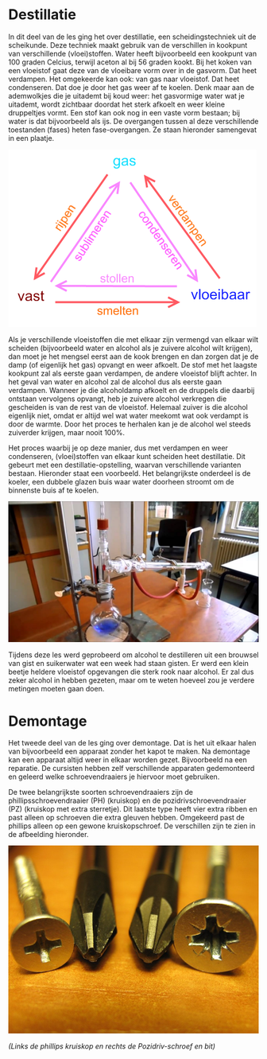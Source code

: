 # Destillatie
In dit deel van de les ging het over destillatie, een scheidingstechniek uit de scheikunde. Deze techniek maakt gebruik van de verschillen in kookpunt van verschillende (vloei)stoffen. Water heeft bijvoorbeeld een kookpunt van 100 graden Celcius, terwijl aceton al bij 56 graden kookt. Bij het koken van een vloeistof gaat deze van de vloeibare vorm over in de gasvorm. Dat heet verdampen. Het omgekeerde kan ook: van gas naar vloeistof. Dat heet condenseren. Dat doe je door het gas weer af te koelen. Denk maar aan de ademwolkjes die je uitademt bij koud weer: het gasvormige water wat je uitademt, wordt zichtbaar doordat het sterk afkoelt en weer kleine druppeltjes vormt. Een stof kan ook nog in een vaste vorm bestaan; bij water is dat bijvoorbeeld als ijs. De overgangen tussen al deze verschillende toestanden (fases) heten fase-overgangen. Ze staan hieronder samengevat in een plaatje.

![fasediagram](fasediagram.png)

Als je verschillende vloeistoffen die met elkaar zijn vermengd van elkaar wilt scheiden (bijvoorbeeld water en alcohol als je zuivere alcohol wilt krijgen), dan moet je het mengsel eerst aan de kook brengen en dan zorgen dat je de damp (of eigenlijk het gas) opvangt en weer afkoelt. De stof met het laagste kookpunt zal als eerste gaan verdampen, de andere vloeistof blijft achter. In het geval van water en alcohol zal de alcohol dus als eerste gaan verdampen. Wanneer je die alcoholdamp afkoelt en de druppels die daarbij ontstaan vervolgens opvangt, heb je zuivere alcohol verkregen die gescheiden is van de rest van de vloeistof. Helemaal zuiver is die alcohol eigenlijk niet, omdat er altijd wel wat water meekomt wat ook verdampt is door de warmte. Door het proces te herhalen kan je de alcohol wel steeds zuiverder krijgen, maar nooit 100%.

Het proces waarbij je op deze manier, dus met verdampen en weer condenseren, (vloei)stoffen van elkaar kunt scheiden heet destillatie. Dit gebeurt met een destillatie-opstelling, waarvan verschillende varianten bestaan. Hieronder staat een voorbeeld. Het belangrijkste onderdeel is de koeler, een dubbele glazen buis waar water doorheen stroomt om de binnenste buis af te koelen.

![destillatie](destillatie.jpg)

Tijdens deze les werd geprobeerd om alcohol te destilleren uit een brouwsel van gist en suikerwater wat een week had staan gisten. Er werd een klein beetje heldere vloeistof opgevangen die sterk rook naar alcohol. Er zal dus zeker alcohol in hebben gezeten, maar om te weten hoeveel zou je verdere metingen moeten gaan doen.

# Demontage
Het tweede deel van de les ging over demontage. Dat is het uit elkaar halen van bijvoorbeeld een apparaat zonder het kapot te maken. Na demontage kan een apparaat altijd weer in elkaar worden gezet. Bijvoorbeeld na een reparatie. De cursisten hebben zelf verschillende apparaten gedemonteerd en geleerd welke schroevendraaiers je hiervoor moet gebruiken.

De twee belangrijkste soorten schroevendraaiers zijn de phillipsschroevendraaier (PH) (kruiskop) en de pozidrivschroevendraaier (PZ) (kruiskop met extra sterretje). Dit laatste type heeft vier extra ribben en past alleen op schroeven die extra gleuven hebben. Omgekeerd past de phillips alleen op een gewone kruiskopschroef. De verschillen zijn te zien in de afbeelding hieronder.

![schroevendraaiers](schroevendraaiers.jpg)

*(Links de phillips kruiskop en rechts de Pozidriv-schroef en bit)*

